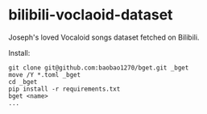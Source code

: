 # bilibili-voclaoid-dataset
Joseph's loved Vocaloid songs dataset fetched on Bilibili.

Install:
```
git clone git@github.com:baobao1270/bget.git _bget
move /Y *.toml _bget
cd _bget
pip install -r requirements.txt
bget <name>
...
```
